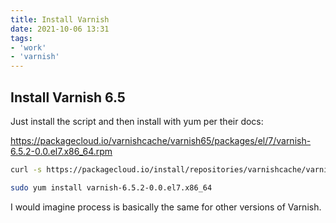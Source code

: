 ```yaml
---
title: Install Varnish
date: 2021-10-06 13:31
tags:
- 'work'
- 'varnish'
---
```


## Install Varnish 6.5

Just install the script and then install with yum per their docs: 

<https://packagecloud.io/varnishcache/varnish65/packages/el/7/varnish-6.5.2-0.0.el7.x86_64.rpm>

```bash
curl -s https://packagecloud.io/install/repositories/varnishcache/varnish65/script.rpm.sh | sudo bash
```

```bash
sudo yum install varnish-6.5.2-0.0.el7.x86_64
```

I would imagine process is basically the same for other versions of Varnish.
